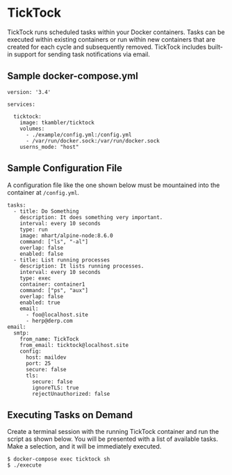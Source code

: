 # TickTock

TickTock runs scheduled tasks within your Docker containers. Tasks can be executed within existing containers or run within new containers that are created for each cycle and subsequently removed. TickTock includes built-in support for sending task notifications via email.

## Sample docker-compose.yml

````
version: '3.4'

services:

  ticktock:
    image: tkambler/ticktock
    volumes:
      - ./example/config.yml:/config.yml
      - /var/run/docker.sock:/var/run/docker.sock
    userns_mode: "host"
````

## Sample Configuration File

A configuration file like the one shown below must be mountained into the container at `/config.yml`.

```
tasks:
  - title: Do Something
    description: It does something very important.
    interval: every 10 seconds
    type: run
    image: mhart/alpine-node:8.6.0
    command: ["ls", "-al"]
    overlap: false
    enabled: false
  - title: List running processes
    description: It lists running processes.
    interval: every 10 seconds
    type: exec
    container: container1
    command: ["ps", "aux"]
    overlap: false
    enabled: true
    email:
      - foo@localhost.site
      - herp@derp.com
email:
  smtp:
    from_name: TickTock
    from_email: ticktock@localhost.site
    config:
      host: maildev
      port: 25
      secure: false
      tls:
        secure: false
        ignoreTLS: true
        rejectUnauthorized: false
```

## Executing Tasks on Demand

Create a terminal session with the running TickTock container and run the script as shown below. You will be presented with a list of available tasks. Make a selection, and it will be immediately executed.

```
$ docker-compose exec ticktock sh
$ ./execute
````